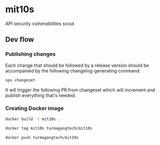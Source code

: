 # mit10s

API security vulnerabilities scout

## Dev flow

### Publishing changes

Each change that should be followed by a release version should be accompanied by the following changelog-generating command:

```sh
npx changeset
```

It will trigger the following PR from changeset which will increment and publish everything that's needed.

### Creating Docker image

```sh
docker build -t mit10s .

docker tag mit10s turmagangtech/mit10s

docker push turmagangtech/mit10s
```
